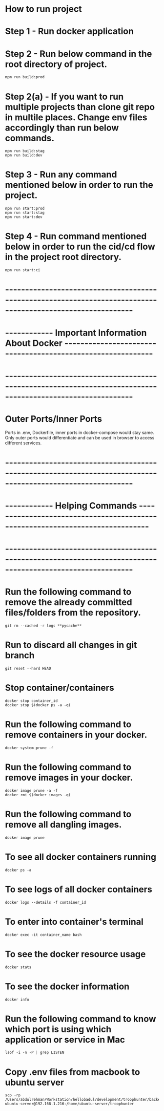 # How to run project

# Step 1 - Run docker application

# Step 2 - Run below command in the root directory of project.

    npm run build:prod

# Step 2(a) - If you want to run multiple projects than clone git repo in multile places. Change env files accordingly than run below commands.

    npm run build:stag
    npm run build:dev

# Step 3 - Run any command mentioned below in order to run the project.

    npm run start:prod
    npm run start:stag
    npm run start:dev

# Step 4 - Run command mentioned below in order to run the cid/cd flow in the project root directory.

    npm run start:ci

# ------------------------------------------------------------------------------------------------------------
# ------------ Important Information About Docker ------------------------------------------------------------
# ------------------------------------------------------------------------------------------------------------

# Outer Ports/Inner Ports
Ports in .env, Dockerfile, inner ports in docker-compose would stay same. Only outer ports would differentiate and can be used in browser to access different services.

# ------------------------------------------------------------------------------------------------------------
# ------------ Helping Commands ------------------------------------------------------------------------------
# ------------------------------------------------------------------------------------------------------------

# Run the following command to remove the already committed files/folders from the repository.

    git rm --cached -r logs **pycache**

# Run to discard all changes in git branch

    git reset --hard HEAD

# Stop container/containers

    docker stop container_id
    docker stop $(docker ps -a -q)

# Run the following command to remove containers in your docker.

    docker system prune -f

# Run the following command to remove images in your docker.

    docker image prune -a -f
    docker rmi $(docker images -q)

# Run the following command to remove all dangling images.

    docker image prune

# To see all docker containers running

    docker ps -a

# To see logs of all docker containers

    docker logs --details -f container_id

# To enter into container's terminal

    docker exec -it container_name bash

# To see the docker resource usage

    docker stats

# To see the docker information

    docker info

# Run the following command to know which port is using which application or service in Mac

    lsof -i -n -P | grep LISTEN

# Copy .env files from macbook to ubuntu server

    scp -rp /Users/abdulrehman/Workstation/hellobadul/development/troophunter/backend/.env ubuntu-server@192.168.1.216:/home/ubuntu-server/troophunter
